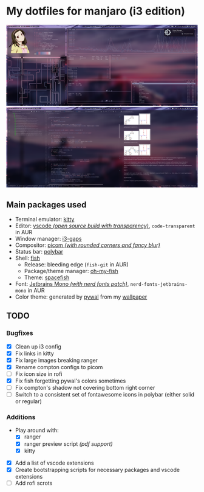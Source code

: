 # My dotfiles for manjaro (i3 edition)

![](Pictures/screenshots/flex.png)
![](Pictures/screenshots/flex2.png)

## Main packages used

- Terminal emulator: [kitty](https://github.com/kovidgoyal/kitty)
- Editor: [vscode _(open source build with transparency)_](https://github.com/microsoft/vscode), `code-transparent` in AUR
- Window manager: [i3-gaps](https://github.com/Airblader/i3)
- Compositor: [picom _(with rounded corners and fancy blur)_](https://github.com/ibhagwan/picom)
- Status bar: [polybar](https://github.com/polybar/polybar)
- Shell: [fish](https://github.com/fish-shell/fish-shell)
  - Release: bleeding edge (`fish-git` in AUR)
  - Package/theme manager: [oh-my-fish](https://github.com/oh-my-fish/oh-my-fish)
  - Theme: [spacefish](https://github.com/matchai/spacefish)
- Font: [Jetbrains Mono _(with nerd fonts patch)_](https://github.com/JetBrains/JetBrainsMono), `nerd-fonts-jetbrains-mono` in AUR
- Color theme: generated by [pywal](https://github.com/dylanaraps/pywal) from my [wallpaper](Pictures/wallpapers/wall.png)

## TODO

### Bugfixes

- [x] Clean up i3 config
- [x] Fix links in kitty
- [x] Fix large images breaking ranger
- [x] Rename compton configs to picom
- [ ] Fix icon size in rofi
- [x] Fix fish forgetting pywal's colors sometimes
- [ ] Fix compton's shadow not covering bottom right corner
- [ ] Switch to a consistent set of fontawesome icons in polybar (either solid or regular)

### Additions

- Play around with:
  - [x] ranger
  - [x] ranger preview script _(pdf support)_
  - [x] kitty
- [x] Add a list of vscode extensions
- [x] Create bootstrapping scripts for necessary packages and vscode extensions
- [ ] Add rofi scrots
